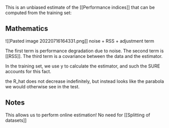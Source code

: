 This is an unbiased estimate of the [[Performance indices]] that can be computed from the training set:


## Mathematics
![[Pasted image 20220716164331.png]]
noise + RSS + adjustment term

The first term is performance degradation due to noise. The second term is [[RSS]]. The third term is a covariance between the data and the estimator.

In the training set, we use y to calculate the estimator, and such the SURE accounts for this fact.

the R_hat does not decrease indefinitely, but instead looks like the parabola we would otherwise see in the test.

## Notes
This allows us to perform online estimation! No need for [[Splitting of datasets]]